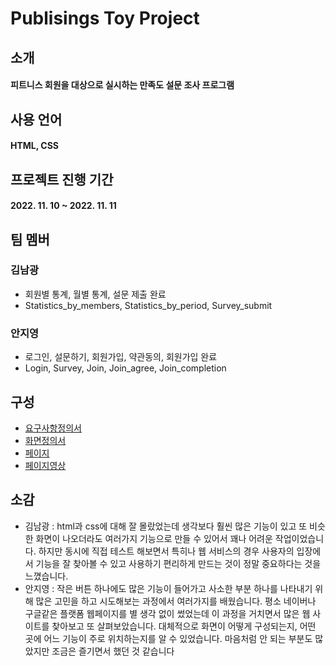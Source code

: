 # Publisings Toy Project

## 소개

#### 피트니스 회원을 대상으로 실시하는 만족도 설문 조사 프로그램

## 사용 언어

#### HTML, CSS

## 프로젝트 진행 기간

#### 2022. 11. 10 ~ 2022. 11. 11

## 팀 멤버

### 김남광

- 회원별 통계, 월별 통계, 설문 제출 완료
- Statistics_by_members, Statistics_by_period, Survey_submit

### 안지영

- 로그인, 설문하기, 회원가입, 약관동의, 회원가입 완료
- Login, Survey, Join, Join_agree, Join_completion

## 구성

- [요구사항정의서](https://docs.google.com/spreadsheets/d/123lKQAMeXs1e0xojYjV34sEz6893--HP/edit#gid=951428288)
- [화면정의서](https://github.com/KimNamKwang/Toy_project_Holy/blob/master/src/Images/Screen_definition_Holy.pdf)
- [페이지](https://kimnamkwang.github.io/Toy_project_Holy/)
- [페이지영상](https://www.youtube.com/watch?v=00qawzvbADU)

## 소감

- 김남광 : html과 css에 대해 잘 몰랐었는데 생각보다 훨씬 많은 기능이 있고 또 비슷한 화면이 나오더라도 여러가지 기능으로 만들 수 있어서 꽤나 어려운 작업이었습니다. 하지만 동시에 직접 테스트 해보면서 특히나 웹 서비스의 경우 사용자의 입장에서 기능을 잘 찾아볼 수 있고 사용하기 편리하게 만드는 것이 정말 중요하다는 것을 느꼈습니다.
- 안지영 : 작은 버튼 하나에도 많은 기능이 들어가고 사소한 부분 하나를 나타내기 위해 많은 고민을 하고 시도해보는 과정에서 여러가지를 배웠습니다. 평소 네이버나 구글같은 플랫폼 웹페이지를 별 생각 없이 썼었는데 이 과정을 거치면서 많은 웹 사이트를 찾아보고 또 살펴보았습니다. 대체적으로 화면이 어떻게 구성되는지, 어떤 곳에 어느 기능이 주로 위치하는지를 알 수 있었습니다. 마음처럼 안 되는 부분도 많았지만 조금은 즐기면서 했던 것 같습니다
